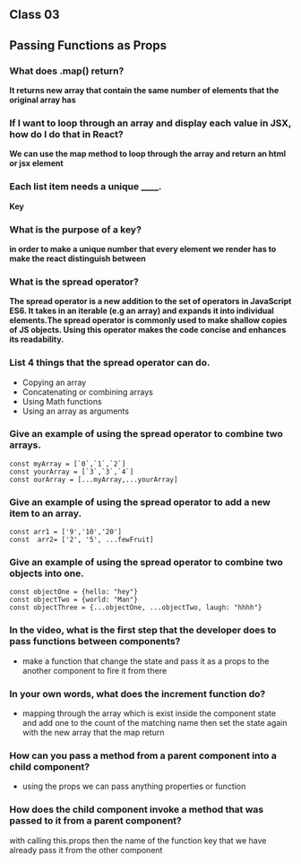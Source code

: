 ## Class 03
## Passing Functions as Props

### What does .map() return?
**It returns new array that contain the same number of elements that the original array has**
### If I want to loop through an array and display each value in JSX, how do I do that in React?
**We can use the map method to loop through the array and return an html or jsx element**
### Each list item needs a unique ____.
**Key**
### What is the purpose of a key?
**in order to make a unique number that every element we render has to make the react distinguish between**


### What is the spread operator?
**The spread operator is a new addition to the set of operators in JavaScript ES6. It takes in an iterable (e.g an array) and expands it into individual elements.The spread operator is commonly used to make shallow copies of JS objects. Using this operator makes the code concise and enhances its readability.**

### List 4 things that the spread operator can do.
 - Copying an array
 - Concatenating or combining arrays
 - Using Math functions
 - Using an array as arguments
### Give an example of using the spread operator to combine two arrays.
```
const myArray = [`0`,`1`,`2`]
const yourArray = [`3`,`3`,`4`]
const ourArray = [...myArray,...yourArray]
```
### Give an example of using the spread operator to add a new item to an array.
```
const arr1 = ['9','10','20']
const  arr2= ['2', '5', ...fewFruit]
```
### Give an example of using the spread operator to combine two objects into one.
```
const objectOne = {hello: "hey"}
const objectTwo = {world: "Man"}
const objectThree = {...objectOne, ...objectTwo, laugh: "hhhh"}
```



### In the video, what is the first step that the developer does to pass functions between components?
 - make a function that change the state and pass it as a props to the another component to fire it from there 

### In your own words, what does the increment function do?
 - mapping through the array which is exist inside the component state and add one to the count of the matching name then set the state again with the new array that the map return
### How can you pass a method from a parent component into a child component?
- using the props we can pass anything properties or function 
### How does the child component invoke a method that was passed to it from a parent component?
with calling this.props then the name of the function key that we have already pass it from the other component 